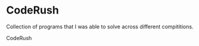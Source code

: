CodeRush
========
Collection of programs that I was able to solve across different compititions.

CodeRush
